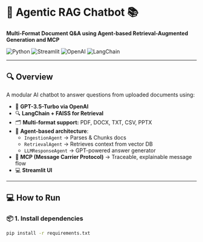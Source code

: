 # 🤖 Agentic RAG Chatbot 📚  
**Multi-Format Document Q&A using Agent-based Retrieval-Augmented Generation and MCP**

![Python](https://img.shields.io/badge/Python-3.9+-blue?logo=python)
![Streamlit](https://img.shields.io/badge/Streamlit-%E2%9D%A4-red?logo=streamlit)
![OpenAI](https://img.shields.io/badge/OpenAI-GPT--3.5--Turbo-green?logo=openai)
![LangChain](https://img.shields.io/badge/LangChain-RAG-yellow)

---

## 🔍 Overview

A modular AI chatbot to answer questions from uploaded documents using:

- 🧠 **GPT-3.5-Turbo via OpenAI**  
- 🔍 **LangChain + FAISS for Retrieval**  
- 🗂️ **Multi-format support:** PDF, DOCX, TXT, CSV, PPTX  
- 🧩 **Agent-based architecture**:  
  - `IngestionAgent` → Parses & Chunks docs  
  - `RetrievalAgent` → Retrieves context from vector DB  
  - `LLMResponseAgent` → GPT-powered answer generator  
- 🔄 **MCP (Message Carrier Protocol)** → Traceable, explainable message flow  
- 💻 **Streamlit UI**

---

## 💻 How to Run

### 📦 1. Install dependencies

```bash
pip install -r requirements.txt
